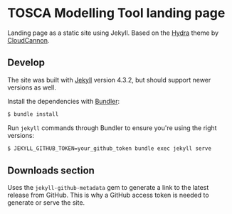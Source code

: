 # TOSCA Modelling Tool landing page 

Landing page as a static site using Jekyll. Based on the [Hydra](https://github.com/CloudCannon/hydra-jekyll-template)
theme by [CloudCannon](https://cloudcannon.com/).

## Develop

The site was built with [Jekyll](http://jekyllrb.com/) version 4.3.2, but should support newer versions as well.

Install the dependencies with [Bundler](http://bundler.io/):

~~~bash
$ bundle install
~~~

Run `jekyll` commands through Bundler to ensure you're using the right versions:

~~~bash
$ JEKYLL_GITHUB_TOKEN=your_github_token bundle exec jekyll serve
~~~

## Downloads section

Uses the `jekyll-github-metadata` gem to generate a link to the latest release from GitHub. This is why
a GitHub access token is needed to generate or serve the site.